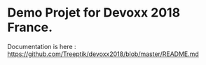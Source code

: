 # Demo Projet for Devoxx 2018 France.

Documentation is here : https://github.com/Treeptik/devoxx2018/blob/master/README.md
